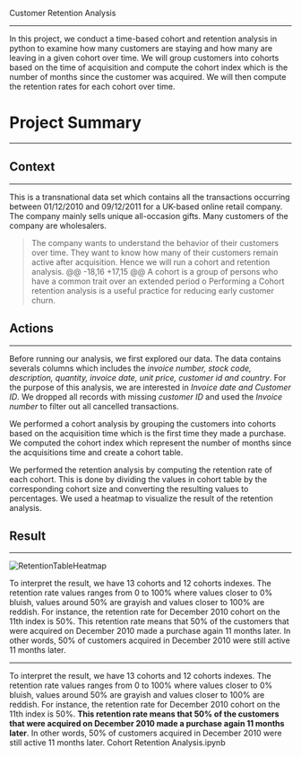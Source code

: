 Customer Retention Analysis
***
<div class="alert alert-block alert-info">

 In this project, we conduct a time-based cohort and retention analysis in python to examine how many customers are staying and how many are leaving in a given cohort over time. We will group customers into cohorts based on the time of acquisition and compute the cohort index which is the number of months since the customer was acquired. We will then compute the retention rates for each cohort over time.
 </div>
 

# Project Summary
***


## Context
***

This is a transnational data set which contains all the transactions occurring between 01/12/2010 and 09/12/2011 for a UK-based online retail company. The company mainly sells unique all-occasion gifts. Many customers of the company are wholesalers.

> The company wants to understand the behavior of their customers over time. They want to know how many of their customers remain active after acquisition. Hence we will run a cohort and retention analysis.
@@ -18,16 +17,15 @@ A cohort is a group of persons who have a common trait over an extended period o
Performing a Cohort retention analysis is a useful practice for reducing early customer churn.

## Actions
***

Before running our analysis, we first explored our data. The data contains severals columns which includes the *invoice number, stock code, description, quantity, invoice date, unit price, customer id and country*. For the purpose of this analysis, we are interested in *Invoice date and Customer ID*. We dropped all records with missing *customer ID* and used the *Invoice number* to filter out all cancelled transactions. 

We performed a cohort analysis by grouping the customers into cohorts based on the acquisition time which is the first time they made a purchase. We computed the cohort index which represent the number of months since the acquisitions time and create a cohort table.

We performed the retention analysis by computing the retention rate of each cohort. This is done by dividing the values in cohort table by the corresponding cohort size and converting the resulting values to percentages. We used a heatmap to visualize the result of the retention analysis.

## Result
***

![RetentionTableHeatmap](./img/cohort_analysis_result.png)

To interpret the result, we have 13 cohorts and 12 cohorts indexes. The retention rate values ranges from 0 to 100% where values closer to 0% bluish, values around 50% are grayish and values closer to 100% are reddish. For instance, the retention rate for December 2010 cohort on the 11th index is 50%. This retention rate means that 50% of the customers that were acquired on December 2010 made a purchase again 11 months later. In other words, 50% of customers acquired in December 2010 were still active 11 months later.
***
To interpret the result, we have 13 cohorts and 12 cohorts indexes. The retention rate values ranges from 0 to 100% where values closer to 0% bluish, values around 50% are grayish and values closer to 100% are reddish. For instance, the retention rate for December 2010 cohort on the 11th index is 50%. **This retention rate means that 50% of the customers that were acquired on December 2010 made a purchase again 11 months later**. In other words, 50% of customers acquired in December 2010 were still active 11 months later.
Cohort Retention Analysis.ipynb
